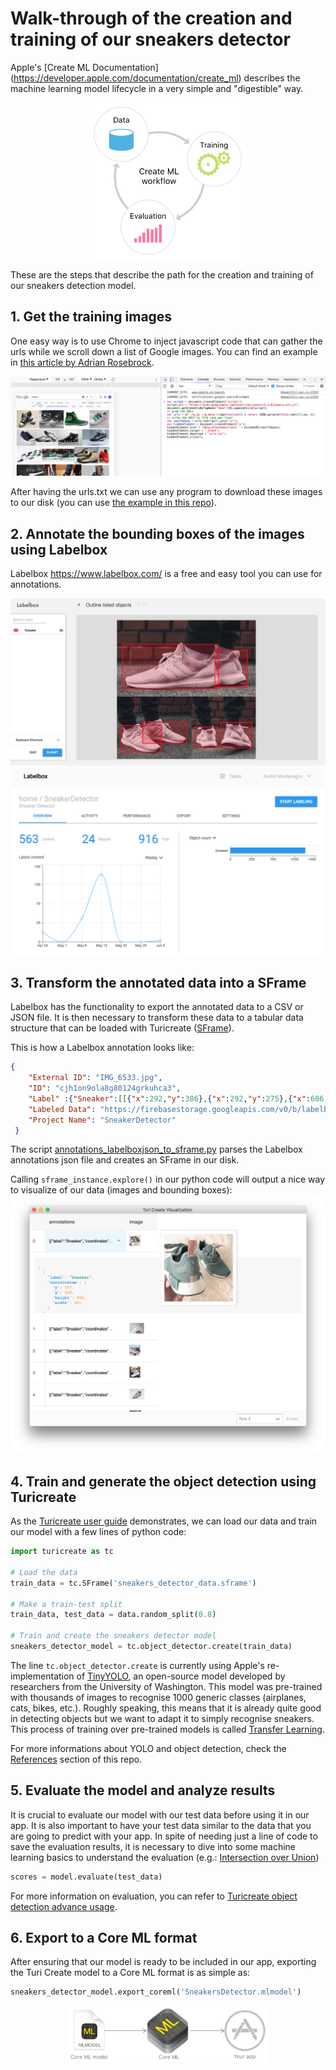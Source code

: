 # Walk-through of the creation and training of our sneakers detector
Apple's [Create ML Documentation] (https://developer.apple.com/documentation/create_ml) describes the machine learning model lifecycle in a very simple and "digestible" way.

<p align="center">
<img src="assets/ml_cycle_apple.png" height="250" width="250">
</p>

These are the steps that describe the path for the creation and training of our sneakers detection model.

## 1. Get the training images
One easy way is to use Chrome to inject javascript code that can gather the urls while we scroll down a list of Google images. You can find an example in [this article by Adrian Rosebrock](https://www.pyimagesearch.com/2017/12/04/how-to-create-a-deep-learning-dataset-using-google-images/). 

![](assets/ChromeInjectJavascriptToDownloadImages.png)

After having the urls.txt we can use any program to download these images to our disk (you can use [the example in this repo](Scripts/download_image_urls.py)).

## 2. Annotate the bounding boxes of the images using Labelbox
Labelbox <https://www.labelbox.com/> is a free and easy tool you can use for annotations.

![](assets/LabelboxExample.jpg)
![](assets/LabelboxHome.png)

## 3. Transform the annotated data into a SFrame
Labelbox has the functionality to export the annotated data to a CSV or JSON file. It is then necessary to transform these data to a tabular data structure that can be loaded with Turicreate ([SFrame](https://apple.github.io/turicreate/docs/api/generated/turicreate.SFrame.html)).

This is how a Labelbox annotation looks like: 

```json
{
	"External ID": "IMG_6533.jpg",
	"ID": "cjh1on9ola8g80124grkuhca3",
	"Label" :{"Sneaker":[[{"x":292,"y":386},{"x":292,"y":275},{"x":606,"y":275},{"x":606,"y":386}]]},
	"Labeled Data": "https://firebasestorage.googleapis.com/v0/b/labelbox-193903.appspot.com/o/cjfjqe7",
	"Project Name": "SneakerDetector"  
 }
```


The script [annotations_labelboxjson_to_sframe.py](Scripts/annotations_labelboxjson_to_sframe.py) parses the Labelbox annotations json file and creates an SFrame in our disk.

Calling ```sframe_instance.explore()``` in our python code will output a nice way to visualize of our data (images and bounding boxes):
![](assets/TuricreateExplore.png)

## 4. Train and generate the object detection using Turicreate

As the [Turicreate user guide](<https://github.com/apple/turicreate/tree/master/userguide/object_detection>) demonstrates, we can load our data and train our model with a few lines of python code:

```python
import turicreate as tc

# Load the data
train_data = tc.SFrame('sneakers_detector_data.sframe')

# Make a train-test split
train_data, test_data = data.random_split(0.8)

# Train and create the sneakers detector model
sneakers_detector_model = tc.object_detector.create(train_data)
```
The line ```tc.object_detector.create``` is currently using Apple's re-implementation of [TinyYOLO](<https://pjreddie.com/darknet/yolo/>), an open-source model developed by researchers from the University of Washington. This model was pre-trained with thousands of images to recognise 1000 generic classes (airplanes, cats, bikes, etc.). Roughly speaking, this means that it is already quite good in detecting objects but we want to adapt it to simply recognise sneakers. This process of training over pre-trained models is called [Transfer Learning](<https://github.com/apple/turicreate/blob/master/userguide/image_classifier/how-it-works.md#transfer-learning>).

For more informations about YOLO and object detection, check the [References](references.md) section of this repo.

## 5. Evaluate the model and analyze results
It is crucial to evaluate our model with our test data before using it in our app. 
It is also important to have your test data similar to the data that you are going to predict with your app. In spite of needing just a line of code to save the evaluation results, it is necessary to dive into some machine learning basics to understand the evaluation (e.g.: [Intersection over Union](references.md))

```python
scores = model.evaluate(test_data)
```

For more information on evaluation, you can refer to [Turicreate object detection advance usage](<https://github.com/apple/turicreate/blob/master/userguide/object_detection/advanced-usage.md>).

## 6. Export to a Core ML format
After ensuring that our model is ready to be included in our app, exporting the Turi Create model to a Core ML format is as simple as:

```python
sneakers_detector_model.export_coreml('SneakersDetector.mlmodel')
```

<p align="center">
<img src="assets/CoreML.png" height="90">
</p>